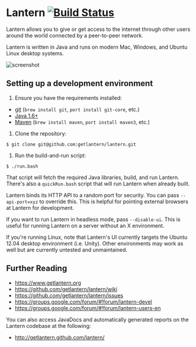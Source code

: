 Lantern [![Build Status](https://secure.travis-ci.org/getlantern/lantern.png)](https://secure.travis-ci.org/getlantern/lantern)
=======

Lantern allows you to give or get access to the internet through other users
around the world connected by a peer-to-peer network.

Lantern is written in Java and runs on modern Mac, Windows, and Ubuntu Linux
desktop systems.

![screenshot](https://www.getlantern.org/static/img/dl-mac_setup.png)


## Setting up a development environment

1. Ensure you have the requirements installed:

  * [git](http://git-scm.com/) (`brew install git`, `port install git-core`, etc.)
  * [Java 1.6+](http://www.oracle.com/technetwork/java/javase/downloads/index.html)
  * [Maven](http://maven.apache.org/download.html) (`brew install maven`, `port install maven3`, etc.)

1. Clone the repository:

```
$ git clone git@github.com:getlantern/lantern.git
```

1. Run the build-and-run script:

```
$ ./run.bash
```

That script will fetch the required Java libraries, build, and
run Lantern. There's also a `quickRun.bash` script that will run Lantern
when already built.

Lantern binds its HTTP API to a random port for security. You can pass
`--api-port=xyz` to override this. This is helpful for pointing external
browsers at Lantern for development.

If you want to run Lantern in headless mode, pass `--disable-ui`. This
is useful for running Lantern on a server without an X environment.

If you're running Linux, note that Lantern's UI currently targets the
Ubuntu 12.04 desktop environment (i.e. Unity). Other environments may work as
well but are currently untested and unmaintained.


Further Reading
---------------

* https://www.getlantern.org
* https://github.com/getlantern/lantern/wiki
* https://github.com/getlantern/lantern/issues
* https://groups.google.com/forum/#!forum/lantern-devel
* https://groups.google.com/forum/#!forum/lantern-users-en

You can also access JavaDocs and automatically generated reports on the Lantern 
codebase at the following:

* http://getlantern.github.com/lantern/
